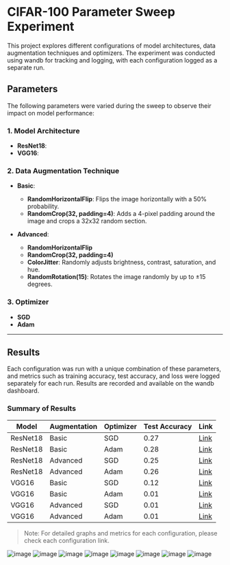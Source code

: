 # CIFAR-100 Parameter Sweep Experiment

This project explores different configurations of model architectures, data augmentation techniques and optimizers. The experiment was conducted using wandb for tracking and logging, with each configuration logged as a separate run.

## Parameters

The following parameters were varied during the sweep to observe their impact on model performance:

### 1. Model Architecture
   - **ResNet18**: 
   - **VGG16**:

### 2. Data Augmentation Technique
   - **Basic**:
     - **RandomHorizontalFlip**: Flips the image horizontally with a 50% probability.
     - **RandomCrop(32, padding=4)**: Adds a 4-pixel padding around the image and crops a 32x32 random section.
   
   - **Advanced**:
     - **RandomHorizontalFlip**
     - **RandomCrop(32, padding=4)**
     - **ColorJitter**: Randomly adjusts brightness, contrast, saturation, and hue.
     - **RandomRotation(15)**: Rotates the image randomly by up to ±15 degrees.

### 3. Optimizer
   - **SGD**
   - **Adam**

---

## Results

Each configuration was run with a unique combination of these parameters, and metrics such as training accuracy, test accuracy, and loss were logged separately for each run. Results are recorded and available on the wandb dashboard.

### Summary of Results

| Model     | Augmentation | Optimizer | Test Accuracy | Link |
|-----------|--------------|-----------|---------------|-------------|
| ResNet18  | Basic        | SGD       | 0.27         | [Link](https://wandb.ai/stefaneduard2002-universitatea-alexandru-ioan-cuza-din-ia-i/ResNet18_basic_SGD_2024-11-03_21-05-01?nw=nwuserstefaneduard2002) |
| ResNet18  | Basic        | Adam       | 0.28         | [Link](https://wandb.ai/stefaneduard2002-universitatea-alexandru-ioan-cuza-din-ia-i/ResNet18_basic_Adam_2024-11-03_21-10-01?nw=nwuserstefaneduard2002) |
| ResNet18  | Advanced     | SGD      | 0.25         | [Link](https://wandb.ai/stefaneduard2002-universitatea-alexandru-ioan-cuza-din-ia-i/ResNet18_advanced_SGD_2024-11-03_21-15-28?nw=nwuserstefaneduard2002) |
| ResNet18     | Advanced     | Adam      | 0.26         | [Link](https://wandb.ai/stefaneduard2002-universitatea-alexandru-ioan-cuza-din-ia-i/ResNet18_advanced_Adam_2024-11-04_09-38-22?nw=nwuserstefaneduard2002) |
| VGG16     | Basic     | SGD      | 0.12         | [Link](https://wandb.ai/stefaneduard2002-universitatea-alexandru-ioan-cuza-din-ia-i/VGG16_basic_SGD_2024-11-04_08-18-48?nw=nwuserstefaneduard2002) |
| VGG16     | Basic     | Adam      | 0.01         | [Link](https://wandb.ai/stefaneduard2002-universitatea-alexandru-ioan-cuza-din-ia-i/VGG16_basic_Adam_2024-11-04_08-30-28?nw=nwuserstefaneduard2002) |
| VGG16     | Advanced     | SGD      | 0.01         | [Link](https://wandb.ai/stefaneduard2002-universitatea-alexandru-ioan-cuza-din-ia-i/VGG16_advanced_SGD_2024-11-04_08-47-56?nw=nwuserstefaneduard2002) |
| VGG16     | Advanced     | Adam      | 0.01         | [Link](https://wandb.ai/stefaneduard2002-universitatea-alexandru-ioan-cuza-din-ia-i/VGG16_advanced_Adam_2024-11-04_09-05-47?nw=nwuserstefaneduard2002) |


> Note: For detailed graphs and metrics for each configuration, please check each configuration link.

![image](https://github.com/user-attachments/assets/c236a80d-2992-4f2c-ba5f-f4bd75cb2e73)
![image](https://github.com/user-attachments/assets/7e93f275-dbb4-4bca-9431-9dd628fc5b33)
![image](https://github.com/user-attachments/assets/32624dd4-bd85-44df-aaee-d9fca6188565)
![image](https://github.com/user-attachments/assets/85c02601-2dd6-4db0-99cd-c0ed3effbde7)
![image](https://github.com/user-attachments/assets/0957f3d4-0dfc-4809-b258-e8602d0dcfe6)
![image](https://github.com/user-attachments/assets/a4d0ff13-b366-40f6-b226-17fab644fddf)
![image](https://github.com/user-attachments/assets/ca8b3b7e-6d13-40a6-b941-b16869abd939)
![image](https://github.com/user-attachments/assets/1ac61f41-1b12-4731-9369-5ead72bcd3fc)



